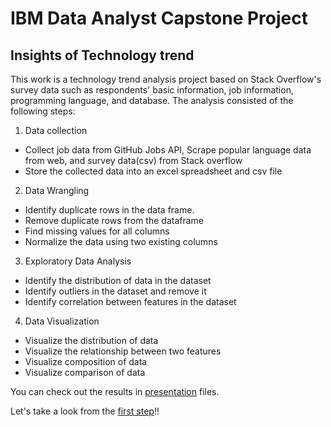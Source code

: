 # IBM Data Analyst Capstone Project


## Insights of Technology trend

This work is a technology trend analysis project based on Stack Overflow's survey data such as respondents' basic information, job information, programming language, and database.
The analysis consisted of the following steps:

1. Data collection
  * Collect job data from GitHub Jobs API, Scrape popular language data from web, and survey data(csv) from Stack overflow
  * Store the collected data into an excel spreadsheet and csv file
2. Data Wrangling
  * Identify duplicate rows in the data frame.
  * Remove duplicate rows from the dataframe
  * Find missing values for all columns
  * Normalize the data using two existing columns
3. Exploratory Data Analysis
  * Identify the distribution of data in the dataset
  * Identify outliers in the dataset and remove it
  * Identify correlation between features in the dataset
4. Data Visualization
  * Visualize the distribution of data
  * Visualize the relationship between two features
  * Visualize composition of data
  * Visualize comparison of data

You can check out the results in [presentation](https://github.com/E-Song330/E-Song/blob/aaa2fa750bcacd9d537b3bcde5bc96d8cad4e337/5.%20Presentation%20(with%20Dashboard).pdf) files.


Let's take a look from the [first step](https://github.com/E-Song330/E-Song/blob/eba1bf50b5a4a7c94b06bf642b37594ae46afad7/1.%20Data%20collection.ipynb)!!
